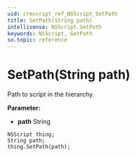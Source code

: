 ```yaml
---
uid: crmscript_ref_NSScript_SetPath
title: SetPath(String path)
intellisense: NSScript.SetPath
keywords: NSScript, GetPath
so.topic: reference
---
```


# SetPath(String path)

Path to script in the hierarchy.

**Parameter:** 
* **path** String

```crmscript
NSScript thing;
String path;
thing.SetPath(path);
```

